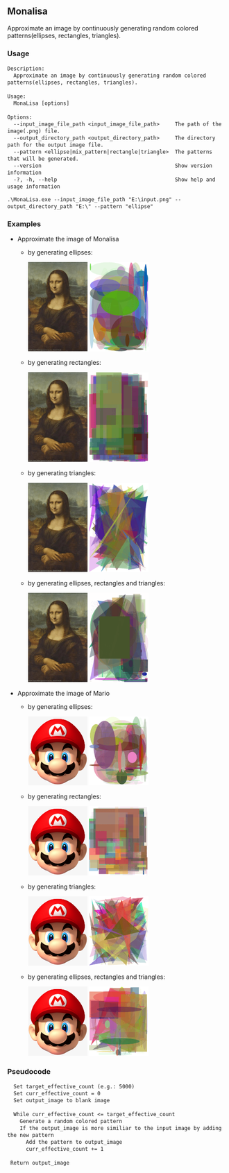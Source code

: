 ## Monalisa
Approximate an image by continuously generating random colored patterns(ellipses, rectangles, triangles).

### Usage

```
Description:
  Approximate an image by continuously generating random colored patterns(ellipses, rectangles, triangles).

Usage:
  MonaLisa [options]

Options:
  --input_image_file_path <input_image_file_path>     The path of the image(.png) file.
  --output_directory_path <output_directory_path>     The directory path for the output image file.
  --pattern <ellipse|mix_pattern|rectangle|triangle>  The patterns that will be generated.
  --version                                           Show version information
  -?, -h, --help                                      Show help and usage information
```
```
.\MonaLisa.exe --input_image_file_path "E:\input.png" --output_directory_path "E:\" --pattern "ellipse"
```
### Examples
- Approximate the image of Monalisa
  - by generating ellipses:
    <p align="left">
      <img src="https://github.com/weiyeyangde/MonaLisa/blob/main/images/monalisa.png" title="Original Image" style="width: 30%; height:auto;">
      <img src="https://github.com/weiyeyangde/MonaLisa/blob/main/images/monalisaEllipse.gif" title="Approximate Image" style="width: 30%; height:auto;">
    </p>
  - by generating rectangles:
    <p align="left">
      <img src="https://github.com/weiyeyangde/MonaLisa/blob/main/images/monalisa.png" title="Original Image" style="width: 30%; height:auto;">
      <img src="https://github.com/weiyeyangde/MonaLisa/blob/main/images/monalisaRectangle.gif" title="Approximate Image" style="width: 30%; height:auto;">
    </p>
  - by generating triangles:
    <p align="left">
       <img src="https://github.com/weiyeyangde/MonaLisa/blob/main/images/monalisa.png" title="Original Image" style="width: 30%; height:auto;">
      <img src="https://github.com/weiyeyangde/MonaLisa/blob/main/images/monalisaTriangle.gif" title="Approximate Image" style="width: 30%; height:auto;">
    </p>
  - by generating ellipses, rectangles and triangles:
    <p align="left">
      <img src="https://github.com/weiyeyangde/MonaLisa/blob/main/images/monalisa.png" title="Original Image" style="width: 30%; height:auto;">
      <img src="https://github.com/weiyeyangde/MonaLisa/blob/main/images/monalisaMixPattern.gif" title="Approximate Image" style="width: 30%; height:auto;">
    </p>

- Approximate the image of Mario
  - by generating ellipses:
    <p align="left">
      <img src="https://github.com/weiyeyangde/MonaLisa/blob/main/images/mario.png" title="Original Image" style="width: 30%; height:auto;">
      <img src="https://github.com/weiyeyangde/MonaLisa/blob/main/images/marioEllipse.gif" title="Approximate Image" style="width: 30%; height:auto;">
    </p>
  - by generating rectangles:
    <p align="left">
      <img src="https://github.com/weiyeyangde/MonaLisa/blob/main/images/mario.png" title="Original Image" style="width: 30%; height:auto;">
      <img src="https://github.com/weiyeyangde/MonaLisa/blob/main/images/marioRectangle.gif" title="Approximate Image" style="width: 30%; height:auto;">
    </p>
  - by generating triangles:
    <p align="left">
       <img src="https://github.com/weiyeyangde/MonaLisa/blob/main/images/mario.png" title="Original Image" style="width: 30%; height:auto;">
       <img src="https://github.com/weiyeyangde/MonaLisa/blob/main/images/marioTriangle.gif" title="Approximate Image" style="width: 30%; height:auto;">
    </p>
  - by generating ellipses, rectangles and triangles:
    <p align="left">
      <img src="https://github.com/weiyeyangde/MonaLisa/blob/main/images/mario.png" title="Original Image" style="width: 30%; height:auto;">
      <img src="https://github.com/weiyeyangde/MonaLisa/blob/main/images/marioMixPattern.gif" title="Approximate Image" style="width: 30%; height:auto;">
    </p>
### Pseudocode
```
  Set target_effective_count (e.g.: 5000)
  Set curr_effective_count = 0
  Set output_image to blank image
  
  While curr_effective_count <= target_effective_count
    Generate a random colored pattern
    If the output_image is more similiar to the input image by adding the new pattern
      Add the pattern to output_image
      curr_effective_count += 1
  
 Return output_image
 ```
